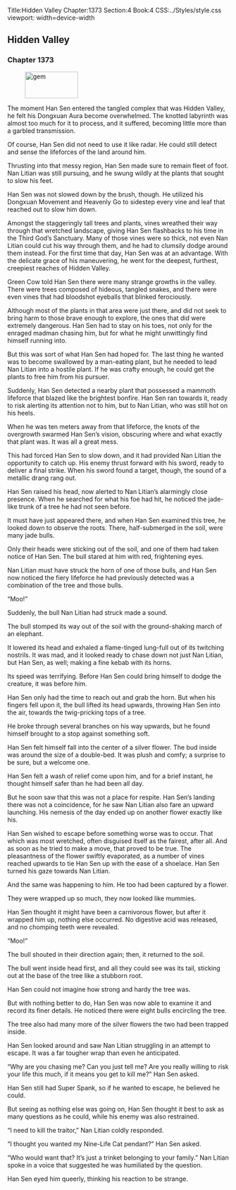 Title:Hidden Valley 
Chapter:1373 
Section:4 
Book:4 
CSS:../Styles/style.css 
viewport: width=device-width
  
## Hidden Valley
### Chapter 1373
  
<figure>
	<img src="../Images/gem.gif" alt="gem" id="gem" width="120" height="60" />
</figure>
  

  
The moment Han Sen entered the tangled complex that was Hidden Valley, he felt his Dongxuan Aura become overwhelmed. The knotted labyrinth was almost too much for it to process, and it suffered, becoming little more than a garbled transmission.

Of course, Han Sen did not need to use it like radar. He could still detect and sense the lifeforces of the land around him.

Thrusting into that messy region, Han Sen made sure to remain fleet of foot. Nan Litian was still pursuing, and he swung wildly at the plants that sought to slow his feet.

Han Sen was not slowed down by the brush, though. He utilized his Dongxuan Movement and Heavenly Go to sidestep every vine and leaf that reached out to slow him down.

Amongst the staggeringly tall trees and plants, vines wreathed their way through that wretched landscape, giving Han Sen flashbacks to his time in the Third God’s Sanctuary. Many of those vines were so thick, not even Nan Litian could cut his way through them, and he had to clumsily dodge around them instead. For the first time that day, Han Sen was at an advantage. With the delicate grace of his maneuvering, he went for the deepest, furthest, creepiest reaches of Hidden Valley.

Green Cow told Han Sen there were many strange growths in the valley. There were trees composed of hideous, tangled snakes, and there were even vines that had bloodshot eyeballs that blinked ferociously.

Although most of the plants in that area were just there, and did not seek to bring harm to those brave enough to explore, the ones that did were extremely dangerous. Han Sen had to stay on his toes, not only for the enraged madman chasing him, but for what he might unwittingly find himself running into.

But this was sort of what Han Sen had hoped for. The last thing he wanted was to become swallowed by a man-eating plant, but he needed to lead Nan Litian into a hostile plant. If he was crafty enough, he could get the plants to free him from his pursuer.

Suddenly, Han Sen detected a nearby plant that possessed a mammoth lifeforce that blazed like the brightest bonfire. Han Sen ran towards it, ready to risk alerting its attention not to him, but to Nan Litian, who was still hot on his heels.

When he was ten meters away from that lifeforce, the knots of the overgrowth swarmed Han Sen’s vision, obscuring where and what exactly that plant was. It was all a great mess.

This had forced Han Sen to slow down, and it had provided Nan Litian the opportunity to catch up. His enemy thrust forward with his sword, ready to deliver a final strike. When his sword found a target, though, the sound of a metallic drang rang out.

Han Sen raised his head, now alerted to Nan Litian’s alarmingly close presence. When he searched for what his foe had hit, he noticed the jade-like trunk of a tree he had not seen before.

It must have just appeared there, and when Han Sen examined this tree, he looked down to observe the roots. There, half-submerged in the soil, were many jade bulls.

Only their heads were sticking out of the soil, and one of them had taken notice of Han Sen. The bull stared at him with red, frightening eyes.

Nan Litian must have struck the horn of one of those bulls, and Han Sen now noticed the fiery lifeforce he had previously detected was a combination of the tree and those bulls.

“Moo!”

Suddenly, the bull Nan Litian had struck made a sound.

The bull stomped its way out of the soil with the ground-shaking march of an elephant.

It lowered its head and exhaled a flame-tinged lung-full out of its twitching nostrils. It was mad, and it looked ready to chase down not just Nan Litian, but Han Sen, as well; making a fine kebab with its horns.

Its speed was terrifying. Before Han Sen could bring himself to dodge the creature, it was before him.

Han Sen only had the time to reach out and grab the horn. But when his fingers fell upon it, the bull lifted its head upwards, throwing Han Sen into the air, towards the twig-pricking tops of a tree.

He broke through several branches on his way upwards, but he found himself brought to a stop against something soft.

Han Sen felt himself fall into the center of a silver flower. The bud inside was around the size of a double-bed. It was plush and comfy; a surprise to be sure, but a welcome one.

Han Sen felt a wash of relief come upon him, and for a brief instant, he thought himself safer than he had been all day.

But he soon saw that this was not a place for respite. Han Sen’s landing there was not a coincidence, for he saw Nan Litian also fare an upward launching. His nemesis of the day ended up on another flower exactly like his.

Han Sen wished to escape before something worse was to occur. That which was most wretched, often disguised itself as the fairest, after all. And as soon as he tried to make a move, that proved to be true. The pleasantness of the flower swiftly evaporated, as a number of vines reached upwards to tie Han Sen up with the ease of a shoelace. Han Sen turned his gaze towards Nan Litian.

And the same was happening to him. He too had been captured by a flower.

They were wrapped up so much, they now looked like mummies.

Han Sen thought it might have been a carnivorous flower, but after it wrapped him up, nothing else occurred. No digestive acid was released, and no chomping teeth were revealed.

“Moo!”

The bull shouted in their direction again; then, it returned to the soil.

The bull went inside head first, and all they could see was its tail, sticking out at the base of the tree like a stubborn root.

Han Sen could not imagine how strong and hardy the tree was.

But with nothing better to do, Han Sen was now able to examine it and record its finer details. He noticed there were eight bulls encircling the tree.

The tree also had many more of the silver flowers the two had been trapped inside.

Han Sen looked around and saw Nan Litian struggling in an attempt to escape. It was a far tougher wrap than even he anticipated.

“Why are you chasing me? Can you just tell me? Are you really willing to risk your life this much, if it means you get to kill me?” Han Sen asked.

Han Sen still had Super Spank, so if he wanted to escape, he believed he could.

But seeing as nothing else was going on, Han Sen thought it best to ask as many questions as he could, while his enemy was also restrained.

“I need to kill the traitor,” Nan Litian coldly responded.

“I thought you wanted my Nine-Life Cat pendant?” Han Sen asked.

“Who would want that? It’s just a trinket belonging to your family.” Nan Litian spoke in a voice that suggested he was humiliated by the question.

Han Sen eyed him queerly, thinking his reaction to be strange.